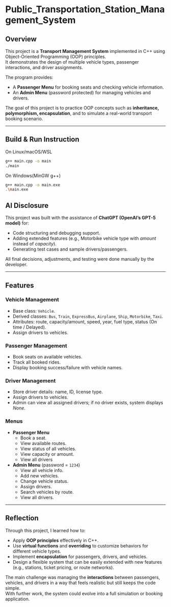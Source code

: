 # Public_Transportation_Station_Management_System

## Overview
This project is a **Transport Management System** implemented in C++ using Object-Oriented Programming (OOP) principles.  
It demonstrates the design of multiple vehicle types, passenger interactions, and driver assignments.  

The program provides:
- A **Passenger Menu** for booking seats and checking vehicle information.  
- An **Admin Menu** (password protected) for managing vehicles and drivers.  

The goal of this project is to practice OOP concepts such as **inheritance, polymorphism, encapsulation**, and to simulate a real-world transport booking scenario.  

---

## Build & Run Instruction
On Linux/macOS/WSL
```bash
g++ main.cpp -o main
./main
```
On Windows(MinGW g++)
```bash
g++ main.cpp -o main.exe
.\main.exe
```

## AI Disclosure
This project was built with the assistance of **ChatGPT (OpenAI’s GPT-5 model)** for:
- Code structuring and debugging support.
- Adding extended features (e.g., Motorbike vehicle type with *amount* instead of *capacity*).
- Generating test cases and sample drivers/passengers.


All final decisions, adjustments, and testing were done manually by the developer.  

---

## Features
### Vehicle Management
- Base class: `Vehicle`.
- Derived classes: `Bus`, `Train`, `ExpressBus`, `Airplane`, `Ship`, `Motorbike`, `Taxi`.
- Attributes: route, capacity/amount, speed, year, fuel type, status (On time / Delayed).
- Assign drivers to vehicles.

### Passenger Management
- Book seats on available vehicles.
- Track all booked rides.
- Display booking success/failure with vehicle names.

### Driver Management
- Store driver details: name, ID, license type.
- Assign drivers to vehicles.
- Admin can view all assigned drivers; if no driver exists, system displays *None*.

### Menus
- **Passenger Menu**
  - Book a seat.
  - View available routes.
  - View status of all vehicles.
  - View capacity or amount.
  - View all drivers
- **Admin Menu** (password = `1234`)
  - View all vehicle info.
  - Add new vehicles.
  - Change vehicle status.
  - Assign drivers.
  - Search vehicles by route.
  - View all drivers.

---

## Reflection
Through this project, I learned how to:
- Apply **OOP principles** effectively in C++.
- Use **virtual functions** and **overriding** to customize behaviors for different vehicle types.
- Implement **encapsulation** for passengers, drivers, and vehicles.
- Design a flexible system that can be easily extended with new features (e.g., stations, ticket pricing, or route networks).  

The main challenge was managing the **interactions** between passengers, vehicles, and drivers in a way that feels realistic but still keeps the code simple.  
With further work, the system could evolve into a full simulation or booking application.  
